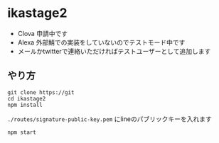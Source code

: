 # ikastage2

- Clova 申請中です
- Alexa 外部鯖での実装をしていないのでテストモード中です
- メールかtwitterで連絡いただければテストユーザーとして追加します

## やり方
```shell
git clone https://git
cd ikastage2
npm install
```

`./routes/signature-public-key.pem` にlineのパブリックキーを入れます

```shell
npm start
``````
